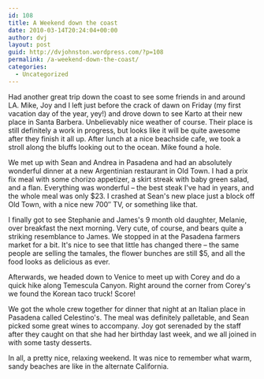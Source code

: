 ```yaml
---
id: 108
title: A Weekend down the coast
date: 2010-03-14T20:24:04+00:00
author: dvj
layout: post
guid: http://dvjohnston.wordpress.com/?p=108
permalink: /a-weekend-down-the-coast/
categories:
  - Uncategorized
---
```

Had another great trip down the coast to see some friends in and around LA. Mike, Joy and I left just before the crack of dawn on Friday (my first vacation day of the year, yey!) and drove down to see Karto at their new place in Santa Barbera. Unbelievably nice weather of course. Their place is still definitely a work in progress, but looks like it will be quite awesome after they finish it all up. After lunch at a nice beachside cafe, we took a stroll along the bluffs looking out to the ocean. Mike found a hole.

We met up with Sean and Andrea in Pasadena and had an absolutely wonderful dinner at a new Argentinian restaurant in Old Town. I had a prix fix meal with some chorizo appetizer, a skirt streak with baby green salad, and a flan. Everything was wonderful &#8211; the best steak I've had in years, and the whole meal was only $23. I crashed at Sean's new place just a block off Old Town, with a nice new 700&#8243; TV, or something like that.

I finally got to see Stephanie and James's 9 month old daughter, Melanie, over breakfast the next morning. Very cute, of course, and bears quite a striking resemblance to James. We stopped in at the Pasadena farmers market for a bit. It's nice to see that little has changed there &#8211; the same people are selling the tamales, the flower bunches are still $5, and all the food looks as delicious as ever. 

Afterwards, we headed down to Venice to meet up with Corey and do a quick hike along Temescula Canyon. Right around the corner from Corey's we found the Korean taco truck! Score!

We got the whole crew together for dinner that night at an Italian place in Pasadena called Celestino's. The meal was definitely palletable, and Sean picked some great wines to accompany. Joy got serenaded by the staff after they caught on that she had her birthday last week, and we all joined in with some tasty desserts.

In all, a pretty nice, relaxing weekend. It was nice to remember what warm, sandy beaches are like in the alternate California.